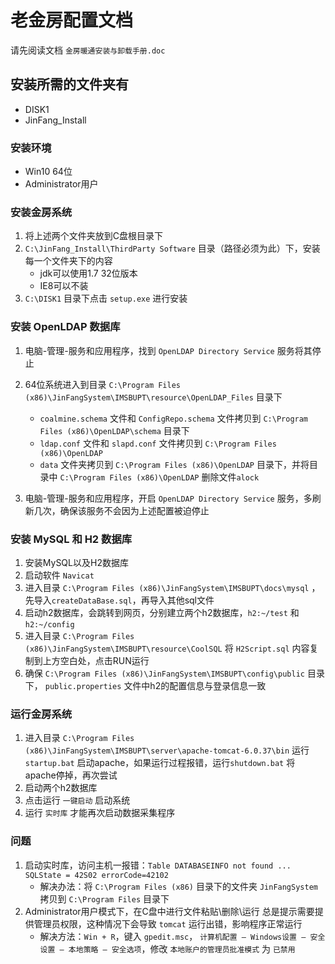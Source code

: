 # 老金房配置文档

请先阅读文档 `金房暖通安装与卸载手册.doc`

## 安装所需的文件夹有

- DISK1
- JinFang_Install

### 安装环境

- Win10 64位
- Administrator用户

### 安装金房系统

1. 将上述两个文件夹放到C盘根目录下
2. `C:\JinFang_Install\ThirdParty Software` 目录（路径必须为此）下，安装每一个文件夹下的内容
   - jdk可以使用1.7 32位版本
   - IE8可以不装
3. `C:\DISK1` 目录下点击 `setup.exe` 进行安装

### 安装 OpenLDAP 数据库

1. 电脑-管理-服务和应用程序，找到 `OpenLDAP Directory Service` 服务将其停止
2. 64位系统进入到目录 `C:\Program Files (x86)\JinFangSystem\IMSBUPT\resource\OpenLDAP_Files` 目录下

   - `coalmine.schema` 文件和 `ConfigRepo.schema` 文件拷贝到 `C:\Program Files (x86)\OpenLDAP\schema` 目录下
   - `ldap.conf` 文件和 `slapd.conf` 文件拷贝到 `C:\Program Files (x86)\OpenLDAP`
   - `data` 文件夹拷贝到 `C:\Program Files (x86)\OpenLDAP` 目录下，并将目录中 `C:\Program Files (x86)\OpenLDAP` 删除文件`alock`
3. 电脑-管理-服务和应用程序，开启 `OpenLDAP Directory Service` 服务，多刷新几次，确保该服务不会因为上述配置被迫停止

### 安装 MySQL 和 H2 数据库

1. 安装MySQL以及H2数据库
2. 启动软件 `Navicat`
3. 进入目录 `C:\Program Files (x86)\JinFangSystem\IMSBUPT\docs\mysql` ，先导入`createDataBase.sql`，再导入其他sql文件
4. 启动h2数据库，会跳转到网页，分别建立两个h2数据库，`h2:~/test` 和 `h2:~/config`
5. 进入目录 `C:\Program Files (x86)\JinFangSystem\IMSBUPT\resource\CoolSQL` 将 `H2Script.sql` 内容复制到上方空白处，点击RUN运行
6. 确保 `C:\Program Files (x86)\JinFangSystem\IMSBUPT\config\public` 目录下， `public.properties` 文件中h2的配置信息与登录信息一致

### 运行金房系统

1. 进入目录 `C:\Program Files (x86)\JinFangSystem\IMSBUPT\server\apache-tomcat-6.0.37\bin` 运行`startup.bat` 启动apache，如果运行过程报错，运行`shutdown.bat` 将apache停掉，再次尝试
2. 启动两个h2数据库
3. 点击运行 `一键启动` 启动系统
4. 运行 `实时库` 才能再次启动数据采集程序

### 问题

1. 启动实时库，访问主机一报错：`Table DATABASEINFO not found ... SQLState = 42S02 errorCode=42102`
   - 解决办法：将 `C:\Program Files (x86)` 目录下的文件夹 `JinFangSystem` 拷贝到 `C:\Program Files` 目录下
2. Administrator用户模式下，在C盘中进行文件粘贴\删除\运行 总是提示需要提供管理员权限，这种情况下会导致 `tomcat` 运行出错，影响程序正常运行
   - 解决方法：`Win + R`，键入 `gpedit.msc`， `计算机配置 — Windows设置 — 安全设置 — 本地策略 — 安全选项`，修改 `本地账户的管理员批准模式` 为 `已禁用`